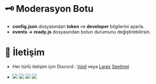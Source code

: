 # 🗝️ Moderasyon Botu

- **config.json** dosyasından **token** ve **developer** bilgilerini ayarla.
- **events -> ready.js** dosyasından botun durumunu değiştirebilirsin.

# 🔎 İletişim

- Her türlü iletişim için Discord : [Void](https://discord.gg/dcbot) veya [Larex](https://discord.com/users/752910734748549161) [Sentinel](https://discord.com/users/690954493675700485)


- ![](https://img.shields.io/github/stars/larexq/mod) ![](https://img.shields.io/github/forks/larexq/mod) ![](https://img.shields.io/github/v/tag/larexq/mod) ![](https://img.shields.io/github/issues/larexq/mod)
